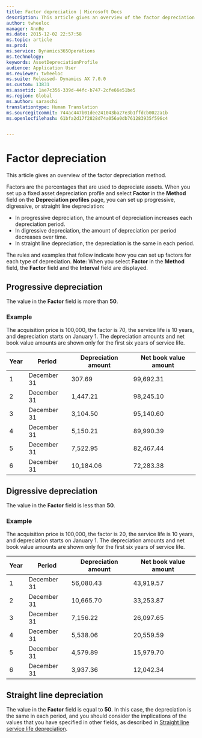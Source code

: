 ```yaml
---
title: Factor depreciation | Microsoft Docs
description: This article gives an overview of the factor depreciation method.
author: twheeloc
manager: AnnBe
ms.date: 2015-12-02 22:57:58
ms.topic: article
ms.prod: 
ms.service: Dynamics365Operations
ms.technology: 
keywords: AssetDepreciationProfile
audience: Application User
ms.reviewer: twheeloc
ms.suite: Released- Dynamics AX 7.0.0
ms.custom: 13831
ms.assetid: 1ae7c356-339d-44fc-b747-2cfe66e51be5
ms.region: Global
ms.author: saraschi
translationtype: Human Translation
ms.sourcegitcommit: 744ac447b01dee241043ba27e3b1ffdcb0022a1b
ms.openlocfilehash: 61bfa2d17f2828d74a056a0db761283935f596c4


---
```


# <a name="factor-depreciation"></a>Factor depreciation

This article gives an overview of the factor depreciation method.

Factors are the percentages that are used to depreciate assets. When you set up a fixed asset depreciation profile and select **Factor** in the **Method** field on the **Depreciation profiles** page, you can set up progressive, digressive, or straight line depreciation:

-   In progressive depreciation, the amount of depreciation increases each depreciation period.
-   In digressive depreciation, the amount of depreciation per period decreases over time.
-   In straight line depreciation, the depreciation is the same in each period.

The rules and examples that follow indicate how you can set up factors for each type of depreciation. **Note:** When you select **Factor** in the **Method** field, the **Factor** field and the **Interval** field are displayed.

## <a name="progressive-depreciation"></a>Progressive depreciation
The value in the **Factor** field is more than **50**.

### <a name="example"></a>Example

The acquisition price is 100,000, the factor is 70, the service life is 10 years, and depreciation starts on January 1. The depreciation amounts and net book value amounts are shown only for the first six years of service life.

| Year | Period      | Depreciation amount | Net book value amount |
|------|-------------|---------------------|-----------------------|
| 1    | December 31 | 307.69              | 99,692.31             |
| 2    | December 31 | 1,447.21            | 98,245.10             |
| 3    | December 31 | 3,104.50            | 95,140.60             |
| 4    | December 31 | 5,150.21            | 89,990.39             |
| 5    | December 31 | 7,522.95            | 82,467.44             |
| 6    | December 31 | 10,184.06           | 72,283.38             |

## <a name="digressive-depreciation"></a>Digressive depreciation
The value in the **Factor** field is less than **50**.

### <a name="example"></a>Example

The acquisition price is 100,000, the factor is 20, the service life is 10 years, and depreciation starts on January 1. The depreciation amounts and net book value amounts are shown only for the first six years of service life.

| Year | Period      | Depreciation amount | Net book value amount |
|------|-------------|---------------------|-----------------------|
| 1    | December 31 | 56,080.43           | 43,919.57             |
| 2    | December 31 | 10,665.70           | 33,253.87             |
| 3    | December 31 | 7,156.22            | 26,097.65             |
| 4    | December 31 | 5,538.06            | 20,559.59             |
| 5    | December 31 | 4,579.89            | 15,979.70             |
| 6    | December 31 | 3,937.36            | 12,042.34             |

## <a name="straight-line-depreciation"></a>Straight line depreciation
The value in the **Factor** field is equal to **50**. In this case, the depreciation is the same in each period, and you should consider the implications of the values that you have specified in other fields, as described in [Straight line service life depreciation](http://authoring.help.dynamics.com/en/wiki/Straight-line-service-life-depreciation/).




<!--HONumber=Feb17_HO3-->


